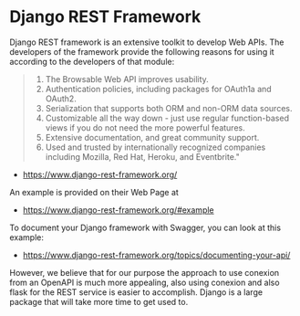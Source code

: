 # Django REST Framework

Django REST framework is an extensive toolkit to develop Web APIs. The
developers of the framework provide the following reasons for using it
according to the developers of that module:

> 1. The Browsable Web API improves usability.
> 2. Authentication policies, including packages for OAuth1a and OAuth2.
> 3. Serialization that supports both ORM and non-ORM data sources. 
> 4. Customizable all the way down - just use regular function-based views if
>   you do not need the more powerful features. 
> 5. Extensive documentation,
>   and great community support. 
> 6. Used and trusted by internationally
> recognized companies including Mozilla, Red Hat, Heroku, and
>   Eventbrite."

* <https://www.django-rest-framework.org/>

An example is provided on their Web Page at 

* <https://www.django-rest-framework.org/#example>

To document your Django framework with Swagger, you can look at this example:

* <https://www.django-rest-framework.org/topics/documenting-your-api/>

However, we believe that for our purpose the approach to use conexion
from an OpenAPI is much more appealing, also using conexion and also flask for the REST service is easier to accomplish. Django is a large
package that will take more time to get used to. 


